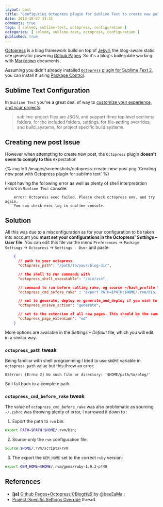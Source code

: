 ```yaml
---
layout: post
title: "Configuring Octopress plugin for Sublime Text to create new post"
date: 2013-10-07 11:31
comments: true
tags: [ solved, sublime-text, octopress, configuration ]
categories: [ solved, sublime-text, octopress, configuration ]
published: true
---
```


[Octopress](http://octopress.org/) is a blog framework build on top of [Jekyll](http://github.com/mojombo/jekyll), the blog-aware static site generator powering [Github Pages](http://pages.github.com/). So it's a blog's boilerplate working with [Markdown](http://daringfireball.net/projects/markdown/basics) documents.
<!--more-->
Assuming you didn't already installed [`Octopress` plugin for Sublime Text 2](https://github.com/blueplanet/sublime-text-2-octopress), you can install it using [Package Control](https://sublime.wbond.net/).

## Sublime Text Configuration

In `Sublime Text` you've a great deal of way to [customize your experience, and your projects](www.sublimetext.com/docs/2/projects.html):

> sublime-project files are JSON, and support three top level sections: folders, for the included folders,
> settings, for file-setting overrides, and build_systems, for project specific build systems.

## Creating new post Issue

However when attempting to create new post,  the `Octopress` plugin **doesn't seem to comply to this** expectation

{% img left /images/screenshots/octopress-create-new-post.png 'Creating new post with Octopress plugin for sublime text' %}

I kept having the following error as well as plenty of shell interpretation errors in `Sublime Text` console:

```text
    error: Octopress exec failed. Please check octopress env, and try again.
    You can check exec log in sublime console.
```

## Solution

All this was due to a misconfiguration as for your configuration to be taken into account you **must set your configurations in the Octopress' _Settings – User_ file**. You can edit this file via the menu `Preferences` → `Package Settings` → `Octopress` → `Settings - User` and paste:

```json
    {
      // path to your octopress
      "octopress_path": "/path/to/your/blog-dir",

      // the shell to run commands with
      "octopress_shell_executable": "/bin/zsh",

      // command to run before calling rake, eg source ~/bash_profile to set up your local environment inc paths to ruby, rake etc.
      "octopress_cmd_before_rake" : "export PATH=$PATH:$HOME/.rvm/bin; source $HOME/.rvm/scripts/rvm && export GEM_HOME=$HOME/.rvm/gems/ruby-1.9.3-p448",

      // set to generate, deploy or generate_and_deploy if you wish to have your changes generated into the /public folder and/or deployed upon file save
      "octopress_onsave_action": "generate",

      // set to the extension of all new pages. This should be the same as in your Rakefile setting for new_page_ext
      "octopress_page_extension": "md"
    }
```
More options are available in the _Settings – Default_ file, which you will edit in a similar way.

### `octopress_path` tweak

Being familiar with shell programming I tried to use `$HOME` variable in `octopress_path` value but this throw an error:
```text
OSError: [Errno 2] No such file or directory: '$HOME/path/to/blog/'
```
So I fall back to a complete path.

### `octopress_cmd_before_rake` tweak

The value of `octopress_cmd_before_rake` was also problematic as sourcing `~/.zshrc` was throwing plenty of error, I narrowed it down to :

1. Export the path to `rvm` bin:
```bash
export PATH=$PATH:$HOME/.rvm/bin;
```
2. Source only the `rvm` configuration file:
```bash
source $HOME/.rvm/scripts/rvm
```
3. The export the `GEM_HOME` set to the correct `ruby`  version:
```bash
export GEM_HOME=$HOME/.rvm/gems/ruby-1.9.3-p448
```

## References

* **[ja]** [Github Pages+OctopressでBlog作成](http://amacbee.github.io/blog/2013/05/26/1/) by [@beeEaMa](http://twitter.com/beeEaMa) ;
* [Project-Specific Settings Override](http://www.sublimetext.com/forum/viewtopic.php?f=2&t=11335) thread.
